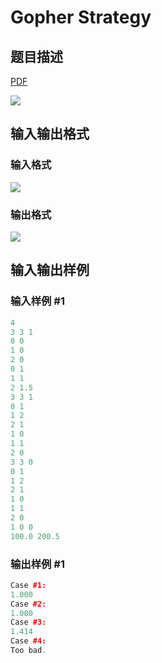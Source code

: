 # Gopher Strategy

## 题目描述

[problemUrl]: https://uva.onlinejudge.org/index.php?option=com_onlinejudge&Itemid=8&category=20&page=show_problem&problem=1745

[PDF](https://uva.onlinejudge.org/external/108/p10804.pdf)

![](https://cdn.luogu.com.cn/upload/vjudge_pic/UVA10804/5b7e71bc03fbc3e7aae6a9408642407c2cbfdae0.png)

## 输入输出格式

### 输入格式

![](https://cdn.luogu.com.cn/upload/vjudge_pic/UVA10804/b5ab8c1537e213fa2360fe8935f5e38780af439b.png)

### 输出格式

![](https://cdn.luogu.com.cn/upload/vjudge_pic/UVA10804/4ead72bc02f1d404d4fe8b3e7da2c48ef59abadb.png)

## 输入输出样例

### 输入样例 #1

```cpp
4
3 3 1
0 0
1 0
2 0
0 1
1 1
2 1.5
3 3 1
0 1
1 2
2 1
1 0
1 1
2 0
3 3 0
0 1
1 2
2 1
1 0
1 1
2 0
1 0 0
100.0 200.5
```


### 输出样例 #1

```cpp
Case #1:
1.000
Case #2:
1.000
Case #3:
1.414
Case #4:
Too bad.
```


